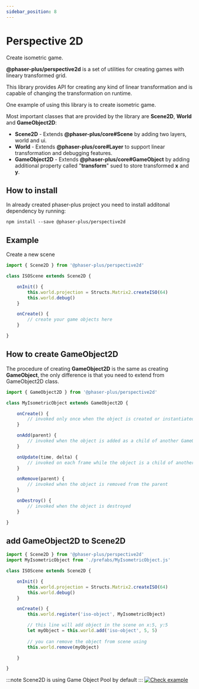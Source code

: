```yaml
---
sidebar_position: 8
---
```


# Perspective 2D

Create isometric game.

**@phaser-plus/perspective2d** is a set of utilities for creating games with lineary transformed grid.

This library provides API for creating any kind of linear transformation and is capable of changing the transformation on runtime.

One example of using this library is to create isometric game.

Most important classes that are provided by the library are **Scene2D**, **World** and **GameObject2D**:

- **Scene2D** - Extends **@phaser-plus/core#Scene** by adding two layers, world and ui.
- **World** - Extends **@phaser-plus/core#Layer** to support linear transformation and debugging features.
- **GameObject2D** - Extends **@phaser-plus/core#GameObject** by adding additional property called "**transform**" sued to store transformed **x** and **y**.

## How to install

In already created phaser-plus project you need to install additonal dependency by running:
```
npm install --save @phaser-plus/perspective2d
```

## Example

Create a new scene
```js title=scenes/ISOScene.js showLineNumbers
import { Scene2D } from '@phaser-plus/perspective2d'

class ISOScene extends Scene2D {

    onInit() {
        this.world.projection = Structs.Matrix2.createISO(64)
        this.world.debug()
    }

    onCreate() {
        // create your game objects here
    }

}
```

## How to create GameObject2D

The procedure of creating **GameObject2D** is the same as creating **GameObject**, the only difference is that you need to extend from GameObject2D class.

```js title=prefabs/MyIsometricObject.js showLineNumbers
import { GameObject2D } from '@phaser-plus/perspective2d'

class MyIsometricObject extends GameObject2D {

    onCreate() {
        // invoked only once when the object is created or instantiated
    }

    onAdd(parent) {
        // invoked when the object is added as a child of another GameObject or Layer
    }

    onUpdate(time, delta) {
        // invoked on each frame while the object is a child of another game object
    }

    onRemove(parent) {
        // invoked when the object is removed from the parent
    }

    onDestroy() {
        // invoked when the object is destroyed
    }

}
```

## add GameObject2D to Scene2D

```js title=scenes/ISOScene.js showLineNumbers
import { Scene2D } from '@phaser-plus/perspective2d'
import MyIsometricObject from './prefabs/MyIsometricObject.js'

class ISOScene extends Scene2D {

    onInit() {
        this.world.projection = Structs.Matrix2.createISO(64)
        this.world.debug()
    }

    onCreate() {
        this.world.register('iso-object', MyIsometricObject)

        // this line will add object in the scene on x:5, y:5
        let myObject = this.world.add('iso-object', 5, 5)
    
        // you can remove the object from scene using
        this.world.remove(myObject)

    }

}
```

:::note
Scene2D is using Game Object Pool by default
:::
[![Check example](https://img.shields.io/badge/CHECK_EXAMPLE-blue?style=for-the-badge)](/examples/run?demo=iso-scene)